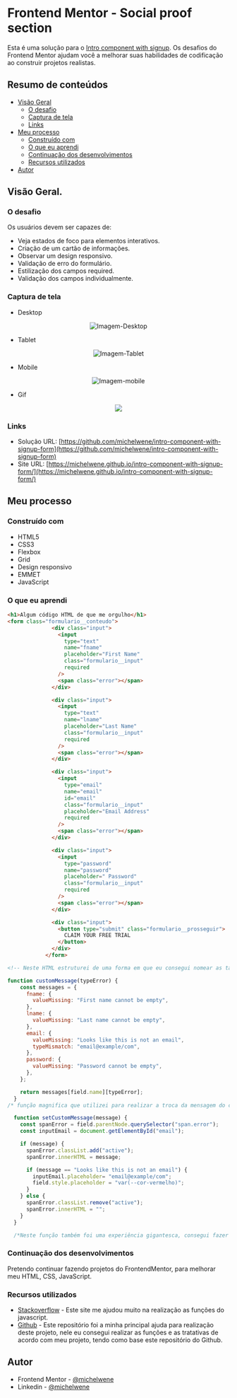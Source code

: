 # Frontend Mentor - Social proof section

Esta é uma solução para o [Intro component with signup](https://www.frontendmentor.io/challenges/intro-component-with-signup-form-5cf91bd49edda32581d28fd1). Os desafios do Frontend Mentor ajudam você a melhorar suas habilidades de codificação ao construir projetos realistas.

## Resumo de conteúdos

- [Visão Geral](#Visão-Geral)
  - [O desafio](#O-desafio)
  - [Captura de tela](#Captura-de-tela)
  - [Links](#Links)
- [Meu processo](#Meu-processo)
  - [Construído com](#Constrído-com)
  - [O que eu aprendi](#O-que-eu-aprendi)
  - [Continuação dos desenvolvimentos](#Continuação-dos-desenvolvimentos)
  - [Recursos utilizados](#Recursos-utilizados)
- [Autor](#Autor)

## Visão Geral.

### O desafio

Os usuários devem ser capazes de:

- Veja estados de foco para elementos interativos.
- Criação de um cartão de informações.
- Observar um design responsivo.
- Validação de erro do formulário.
- Estilização dos campos required.
- Validação dos campos individualmente.

### Captura de tela

- Desktop
<p  align="center" >
  <img src="assets/images/desktop.png"alt="Imagem-Desktop"/>
</p>

- Tablet
<p  align="center" >
<img src="assets/images/tablet.png"alt="Imagem-Tablet"/>
</p>

- Mobile
<p  align="center" >
<img src="assets/images/mobile.png"alt="Imagem-mobile"/>
</p>

- Gif
<p  align="center" >
<img src="assets/images/06012022.gif">
</p>

### Links

- Solução URL: [https://github.com/michelwene/intro-component-with-signup-form](https://github.com/michelwene/intro-component-with-signup-form)
- Site URL: [https://michelwene.github.io/intro-component-with-signup-form/](https://michelwene.github.io/intro-component-with-signup-form/)

## Meu processo

### Construído com

- HTML5
- CSS3
- Flexbox
- Grid
- Design responsivo
- EMMET
- JavaScript

### O que eu aprendi

```html
<h1>Algum código HTML de que me orgulho</h1>
<form class="formulario__conteudo">
              <div class="input">
                <input
                  type="text"
                  name="fname"
                  placeholder="First Name"
                  class="formulario__input"
                  required
                />
                <span class="error"></span>
              </div>

              <div class="input">
                <input
                  type="text"
                  name="lname"
                  placeholder="Last Name"
                  class="formulario__input"
                  required
                />
                <span class="error"></span>
              </div>

              <div class="input">
                <input
                  type="email"
                  name="email"
                  id="email"
                  class="formulario__input"
                  placeholder="Email Address"
                  required
                />
                <span class="error"></span>
              </div>

              <div class="input">
                <input
                  type="password"
                  name="password"
                  placeholder=" Password"
                  class="formulario__input"
                  required
                />
                <span class="error"></span>
              </div>

              <div class="input">
                <button type="submit" class="formulario__prosseguir">
                  CLAIM YOUR FREE TRIAL
                </button>
              </div>
            </form>

<!-- Neste HTML estruturei de uma forma em que eu consegui nomear as tags e separar os inputs da melhor forma que eu achei para realizar as funções no JavaScript, com ele bem estruturado, consegui montar o JavaScript e o CSS bem rápido.-->
```

```javaScript
function customMessage(typeError) {
    const messages = {
      fname: {
        valueMissing: "First name cannot be empty",
      },
      lname: {
        valueMissing: "Last name cannot be empty",
      },
      email: {
        valueMissing: "Looks like this is not an email",
        typeMismatch: "email@example/com",
      },
      password: {
        valueMissing: "Password cannot be empty",
      },
    };

    return messages[field.name][typeError];
  }
/* função magnifica que utilizei para realizar a troca da mensagem do campo required de cada input, ou seja, cada input ficou com mensagem de required diferente.*/

  function setCustomMessage(message) {
    const spanError = field.parentNode.querySelector("span.error");
    const inputEmail = document.getElementById("email");

    if (message) {
      spanError.classList.add("active");
      spanError.innerHTML = message;

      if (message == "Looks like this is not an email") {
        inputEmail.placeholder= "email@example/com";
        field.style.placeholder = "var(--cor-vermelho)";
      }
    } else {
      spanError.classList.remove("active");
      spanError.innerHTML = "";
    }
  }

  /*Neste função também foi uma experiência gigantesca, consegui fazer com que os campos verificassem os erros e se ele estivesse com erro ou não ele tomaria medidas diferentes de acordo com o valor atual do input*/
```

### Continuação dos desenvolvimentos

Pretendo continuar fazendo projetos do FrontendMentor, para melhorar meu HTML, CSS, JavaScript.

### Recursos utilizados

- [Stackoverflow](https://stackoverflow.com/) - Este site me ajudou muito na realização as funções do javascript.
- [Github](https://gist.github.com/maykbrito/951c41c1ecd87ccfcff443a38e79712f) - Este repositório foi a minha principal ajuda para realização deste projeto, nele eu consegui realizar as funções e as tratativas de acordo com meu projeto, tendo como base este repositório do Github.

## Autor

- Frontend Mentor - [@michelwene](https://www.frontendmentor.io/profile/michelwene)
- Linkedin - [@michelwene](https://www.linkedin.com/in/michelwene/)
